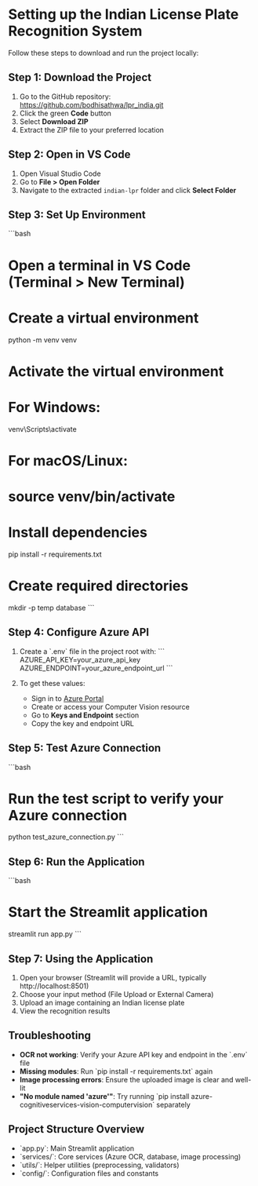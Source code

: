 # Setting up the Indian License Plate Recognition System

Follow these steps to download and run the project locally:

## Step 1: Download the Project

1. Go to the GitHub repository: https://github.com/bodhisathwa/lpr_india.git
2. Click the green **Code** button
3. Select **Download ZIP**
4. Extract the ZIP file to your preferred location

## Step 2: Open in VS Code

1. Open Visual Studio Code
2. Go to **File > Open Folder**
3. Navigate to the extracted `indian-lpr` folder and click **Select Folder**

## Step 3: Set Up Environment

\`\`\`bash

# Open a terminal in VS Code (Terminal > New Terminal)

# Create a virtual environment

python -m venv venv

# Activate the virtual environment

# For Windows:

venv\Scripts\activate

# For macOS/Linux:

# source venv/bin/activate

# Install dependencies

pip install -r requirements.txt

# Create required directories

mkdir -p temp database
\`\`\`

## Step 4: Configure Azure API

1. Create a \`.env\` file in the project root with:
   \`\`\`
   AZURE_API_KEY=your_azure_api_key
   AZURE_ENDPOINT=your_azure_endpoint_url
   \`\`\`
2. To get these values:

   - Sign in to [Azure Portal](https://portal.azure.com)
   - Create or access your Computer Vision resource
   - Go to **Keys and Endpoint** section
   - Copy the key and endpoint URL

## Step 5: Test Azure Connection

\`\`\`bash

# Run the test script to verify your Azure connection

python test_azure_connection.py
\`\`\`

## Step 6: Run the Application

\`\`\`bash

# Start the Streamlit application

streamlit run app.py
\`\`\`

## Step 7: Using the Application

1. Open your browser (Streamlit will provide a URL, typically http://localhost:8501)
2. Choose your input method (File Upload or External Camera)
3. Upload an image containing an Indian license plate
4. View the recognition results

## Troubleshooting

- **OCR not working**: Verify your Azure API key and endpoint in the \`.env\` file
- **Missing modules**: Run \`pip install -r requirements.txt\` again
- **Image processing errors**: Ensure the uploaded image is clear and well-lit
- **\"No module named 'azure'\"**: Try running \`pip install azure-cognitiveservices-vision-computervision\` separately

## Project Structure Overview

- \`app.py\`: Main Streamlit application
- \`services/\`: Core services (Azure OCR, database, image processing)
- \`utils/\`: Helper utilities (preprocessing, validators)
- \`config/\`: Configuration files and constants
